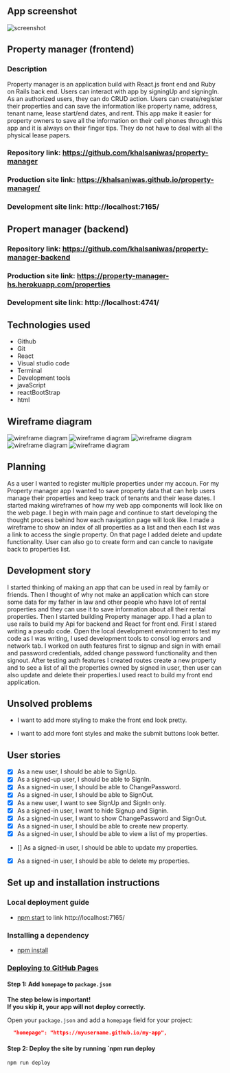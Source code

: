 ## App screenshot
![screenshot](https://i.imgur.com/W0hMbSc.png)

## Property manager (frontend)
### Description

Property manager is an application build with React.js front end and Ruby on Rails back end. Users can interact with app by signingUp and signingIn. As an authorized users, they can do CRUD action. Users can create/register their properties and can save the information like property name, address, tenant name, lease start/end dates, and rent. This app make it easier for property owners to save all the information on their cell phones through this app and it is always on their finger tips. They do not have to deal with all the physical lease papers.

### Repository link: https://github.com/khalsaniwas/property-manager
### Production site link: https://khalsaniwas.github.io/property-manager/
### Development site link: http://localhost:7165/

## Propert manager (backend)
### Repository link: https://github.com/khalsaniwas/property-manager-backend
### Production site link: https://property-manager-hs.herokuapp.com/properties
### Development site link: http://localhost:4741/
 
## Technologies used
- Github
- Git
- React
- Visual studio code
- Terminal
- Development tools
- javaScript
- reactBootStrap
- html

## Wireframe diagram
![wireframe diagram](https://i.imgur.com/iBuvWZx.png)
![wireframe diagram](https://i.imgur.com/TtBHsQr.png)
![wireframe diagram](https://i.imgur.com/xNAzSW6.png)
![wireframe diagram](https://i.imgur.com/JgZIOOC.png)
![wireframe diagram](https://i.imgur.com/Fi5OdDm.png)

## Planning
As a user I wanted to register multiple properties under my accoun. For my Property manager app I wanted to save property data that can help users manage their properties and keep track of tenants and their lease dates.
I started making wireframes of how my web app components will look like on the web page. I begin with main page and continue to start developing the thought process behind how each navigation page will look like. I made a wireframe to show an index of all properties as a list and then each list was a link to access the single property. On that page I added delete and update functionality. User can also go to create form and can cancle to navigate back to properties list. 

## Development story
I started thinking of making an app that can be used in real by family or friends. Then I thought of why not make an application which can store some data for my father in law and other people who have lot of rental properties and they can use it to save information about all their rental properties. Then I started building Property manager app. I had a plan to use rails to build my Api for backend and React for front end. First I stared writing a pseudo code. Open the local development environment to test my code as I was writing, I used development tools to consol log errors and network tab. I worked on auth features first to signup and sign in with email and password credentials, added change password functionality and then signout. After testing auth features I created routes create a new property and to see a list of all the properties owned by signed in user, then user can also update and delete their properties.I used react to build my front end application.

## Unsolved problems
- I want to add more styling to make the front end look pretty. 

- I want to add more font styles and make the submit buttons look better.

## User stories

* [x] As a new user, I should be able to SignUp.
* [x] As a signed-up user, I should be able to SignIn.
* [x] As a signed-in user, I should be able to ChangePassword.
* [x] As a signed-in user, I should be able to SignOut.
* [x] As a new user, I want to see SignUp and SignIn only.
* [x] As a signed-in user, I want to hide Signup and Signin.
* [x] As a signed-in user, I want to show ChangePassword and SignOut.
* [x] As a signed-in user, I should be able to create new property.
* [x] As a signed-in user, I should be able to view a list of my properties.
* [] As a signed-in user, I should be able to update my properties.
* [x] As a signed-in user, I should be able to delete my properties.

## Set up and installation instructions

### Local deployment guide
- [npm start](#npm-start) to link http://localhost:7165/
### Installing a dependency
- [npm install](#npm-install)
### [Deploying to GitHub Pages](https://pages.github.com/)

#### Step 1: Add `homepage` to `package.json`

**The step below is important!**<br>
**If you skip it, your app will not deploy correctly.**

Open your `package.json` and add a `homepage` field for your project:

```json
  "homepage": "https://myusername.github.io/my-app",
```
#### Step 2: Deploy the site by running `npm run deploy
```sh
npm run deploy
```


